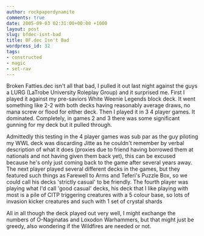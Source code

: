 ```yaml
---
author: rockpaperdynamite
comments: true
date: 2005-09-03 02:31:00+00:00 +1000
layout: post
slug: bfdec-isnt-bad
title: BF.dec Isn't Bad
wordpress_id: 32
tags:
- constructed
- magic
- set-rav
---
```


Broken Fatties.dec isn't all that bad, I pulled it out last night against the guys a LURG (LaTrobe University Roleplay Group) and it surprised me. First I played it against my pre-saviors White Weenie Legends block deck. It went something like 2-2 with both decks having reasonably average draws, no mana screw or flood for either deck. Then I played it in 3 4 player games. It dominated. Completely, in games 2 and 3 there was some significant gunning for my deck but it pulled through.

Admittedly this testing in the 4 player games was sub par as the guy piloting my WWL deck was discarding Jitte as he couldn't remember by verbal description of what it does (proxies due to friend having borrowed them at nationals and not having given them back yet), this can be excused because he's only just coming back to the game after several years away. The next player played several different decks in the games, but they featured such things as Farewell to Arms and Teferi's Puzzle Box, so we could call his decks 'strictly casual' to be friendly. The fourth player was playing what I'd call 'good casual' decks, his deck that I like playing with most is a pile of CITP triggering creatures with a 5 colour base, so lots of invasion kicker creatures and such with 1 set of crystal shards

All in all though the deck played out very well, I might exchange the numbers of O-Naginatas and Loxodon Warhammers, but that might just be greedy, also wondering if the Wildfires are needed or not.




